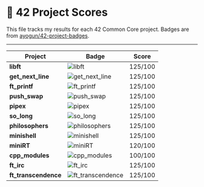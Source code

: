 # 🧮 42 Project Scores

This file tracks my results for each 42 Common Core project.
Badges are from [ayogun/42-project-badges](https://github.com/ayogun/42-project-badges).

---

| Project          | Badge                                                                                         | Score |
|------------------|-----------------------------------------------------------------------------------------------|-------|
| **libft**        | ![libft](https://github.com/ayogun/42-project-badges/raw/master/badges/libftb.png)            | 125/100 |
| **get_next_line**| ![get_next_line](https://github.com/ayogun/42-project-badges/raw/master/badges/get_next_lineb.png) | 125/100 |
| **ft_printf**    | ![ft_printf](https://github.com/ayogun/42-project-badges/raw/master/badges/ft_printfb.png)    | 125/100 |
| **push_swap**    | ![push_swap](https://github.com/ayogun/42-project-badges/raw/master/badges/push_swapb.png)    | 125/100 |
| **pipex**        | ![pipex](https://github.com/ayogun/42-project-badges/raw/master/badges/pipexb.png)            | 125/100 |
| **so_long**      | ![so_long](https://github.com/ayogun/42-project-badges/raw/master/badges/so_longb.png)        | 125/100 |
| **philosophers** | ![philosophers](https://github.com/ayogun/42-project-badges/raw/master/badges/philosophersb.png) | 125/100 |
| **minishell**    | ![minishell](https://github.com/ayogun/42-project-badges/raw/master/badges/minishellb.png)    | 125/100 |
| **miniRT**       | ![miniRT](https://github.com/ayogun/42-project-badges/raw/master/badges/miniRTm.png)          | 120/100 |
| **cpp_modules**  | ![cpp_modules](https://github.com/ayogun/42-project-badges/raw/master/badges/cpp_modulesm.png)| 100/100 |
| **ft_irc**       | ![ft_irc](https://github.com/ayogun/42-project-badges/raw/master/badges/ft_ircb.png)          | 125/100 |
| **ft_transcendence** | ![ft_transcendence](https://github.com/ayogun/42-project-badges/raw/master/badges/ft_transcendenceb.png) | 125/100 |

